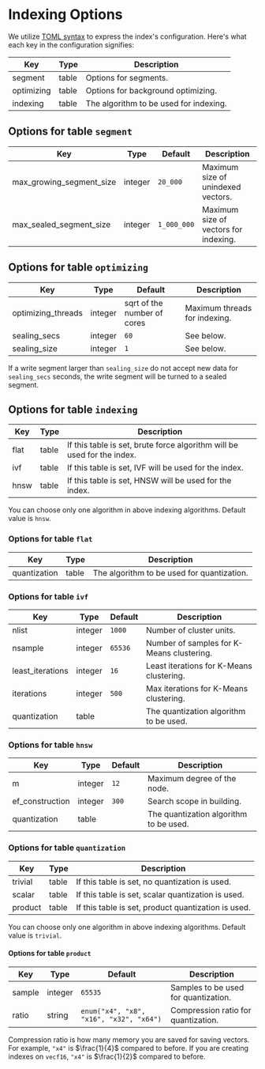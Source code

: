 # Indexing Options

We utilize [TOML syntax](https://toml.io/en/v1.0.0) to express the index's configuration. Here's what each key in the configuration signifies:

| Key        | Type  | Description                            |
| ---------- | ----- | -------------------------------------- |
| segment    | table | Options for segments.                  |
| optimizing | table | Options for background optimizing.     |
| indexing   | table | The algorithm to be used for indexing. |

## Options for table `segment`

| Key                      | Type    | Default     | Description                           |
| ------------------------ | ------- | ----------- | ------------------------------------- |
| max_growing_segment_size | integer | `20_000`    | Maximum size of unindexed vectors.    |
| max_sealed_segment_size  | integer | `1_000_000` | Maximum size of vectors for indexing. |

## Options for table `optimizing`

| Key                | Type    | Default                     | Description                   |
| ------------------ | ------- | --------------------------- | ----------------------------- |
| optimizing_threads | integer | sqrt of the number of cores | Maximum threads for indexing. |
| sealing_secs       | integer | `60`                        | See below.                    |
| sealing_size       | integer | `1`                         | See below.                    |

If a write segment larger than `sealing_size` do not accept new data for `sealing_secs` seconds, the write segment will be turned to a sealed segment.

## Options for table `indexing`

| Key  | Type  | Description                                                             |
| ---- | ----- | ----------------------------------------------------------------------- |
| flat | table | If this table is set, brute force algorithm will be used for the index. |
| ivf  | table | If this table is set, IVF will be used for the index.                   |
| hnsw | table | If this table is set, HNSW will be used for the index.                  |

You can choose only one algorithm in above indexing algorithms. Default value is `hnsw`.

### Options for table `flat`

| Key          | Type  | Description                                |
| ------------ | ----- | ------------------------------------------ |
| quantization | table | The algorithm to be used for quantization. |

### Options for table `ivf`

| Key              | Type    | Default | Description                               |
| ---------------- | ------- | ------- | ----------------------------------------- |
| nlist            | integer | `1000`  | Number of cluster units.                  |
| nsample          | integer | `65536` | Number of samples for K-Means clustering. |
| least_iterations | integer | `16`    | Least iterations for K-Means clustering.  |
| iterations       | integer | `500`   | Max iterations for K-Means clustering.    |
| quantization     | table   |         | The quantization algorithm to be used.    |

### Options for table `hnsw`

| Key             | Type    | Default | Description                            |
| --------------- | ------- | ------- | -------------------------------------- |
| m               | integer | `12`    | Maximum degree of the node.            |
| ef_construction | integer | `300`   | Search scope in building.              |
| quantization    | table   |         | The quantization algorithm to be used. |

### Options for table `quantization`

| Key     | Type  | Description                                         |
| ------- | ----- | --------------------------------------------------- |
| trivial | table | If this table is set, no quantization is used.      |
| scalar  | table | If this table is set, scalar quantization is used.  |
| product | table | If this table is set, product quantization is used. |

You can choose only one algorithm in above indexing algorithms. Default value is `trivial`.

#### Options for table `product`

| Key    | Type    | Default                                 | Description                          |
| ------ | ------- | --------------------------------------- | ------------------------------------ |
| sample | integer | `65535`                                 | Samples to be used for quantization. |
| ratio  | string  | `enum("x4", "x8", "x16", "x32", "x64")` | Compression ratio for quantization.  |

Compression ratio is how many memory you are saved for saving vectors. For example, `"x4"` is $\frac{1}{4}$ compared to before. If you are creating indexes on `vecf16`, `"x4"` is $\frac{1}{2}$ compared to before.
